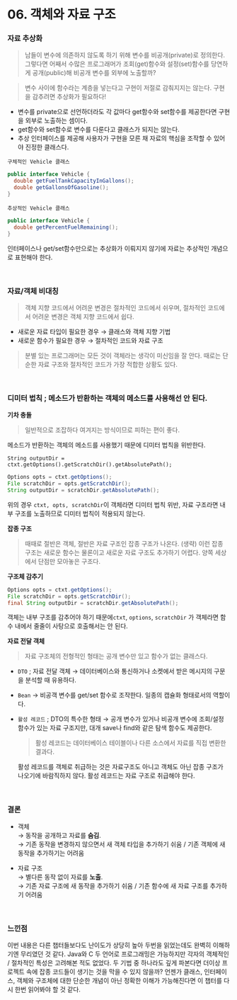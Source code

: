 # 06. 객체와 자료 구조



### 자료 추상화

> 남들이 변수에 의존하지 않도록 하기 위해 변수를 비공개(private)로 정의한다.
그렇다면 어째서 수많은 프로그래머가 조회(get)함수와 설정(set)함수를 당연하게 공개(public)해 비공개 변수를 외부에 노출할까?
> 

> 변수 사이에 함수라는 계층을 넣는다고 구현이 저절로 감춰지지는 않는다. 구현을 감추려면 추상화가 필요하다!
> 
- 변수를 private으로 선언하더라도 각 값마다 get함수와 set함수를 제공한다면 구현을 외부로 노출하는 셈이다.
- get함수와 set함수로 변수를 다룬다고 클래스가 되지는 않는다.
- 추상 인터페이스를 제공해 사용자가 구현을 모른 채 자료의 핵심을 조작할 수 있어야 진정한 클래스다.

`구체적인 Vehicle 클래스`

```java
public interface Vehicle {
  double getFuelTankCapacityInGallons();
  double getGallonsOfGasoline();
}
```

`추상적인 Vehicle 클래스`

```java
public interface Vehicle {
  double getPercentFuelRemaining();
}
```

인터페이스나 get/set함수만으로는 추상화가 이뤄지지 않기에 자료는 추상적인 개념으로 표현해야 한다.

<br>

### 자료/객체 비대칭

> 객체 지향 코드에서 어려운 변경은 절차적인 코드에서 쉬우며, 절차적인 코드에서 어려운 변경은 객체 지향 코드에서 쉽다.
> 
- 새로운 자료 타입이 필요한 경우 → 클래스와 객체 지향 기법
- 새로운 함수가 필요한 경우 → 절차적인 코드와 자료 구조

> 분별 있는 프로그래머는 모든 것이 객체라는 생각이 미신임을 잘 안다. 때로는 단순한 자료 구조와 절차적인 코드가 가장 적합한 상황도 있다.
> 

<br>

### 디미터 법칙 ; 메소드가 반환하는 객체의 메소드를 사용해선 안 된다.

**기차 충돌**

> 일반적으로 조잡하다 여겨지는 방식이므로 피하는 편이 좋다.
> 

메소드가 반환하는 객체의 메소드를 사용했기 때문에 디미터 법칙을 위반한다.

`String outputDir = ctxt.getOptions().getScratchDir().getAbsolutePath();`

```java
Options opts = ctxt.getOptions();
File scratchDir = opts.getScratchDir();
String outputDir = scratchDir.getAbsolutePath();
```

위의 경우 `ctxt, opts, scratchDir`이 객체라면 디미터 법칙 위반, 자료 구조라면 내부 구조를 노출하므로 디미터 법칙이 적용되지 않는다.

**잡종 구조**

> 때때로 절반은 객체, 절반은 자료 구조인 잡종 구조가 나온다. (생략) 이런 잡종 구조는 새로운 함수는 물론이고 새로운 자료 구조도 추가하기 어렵다. 양쪽 세상에서 단점만 모아놓은 구조다.
> 

**구조체 감추기**

```java
Options opts = ctxt.getOptions();
File scratchDir = opts.getScratchDir();
final String outputDir = scratchDir.getAbsolutePath();
```

객체는 내부 구조를 감추어야 하기 때문에`ctxt`, `options`, `scratchDir` 가 객체라면 함수 내에서 줄줄이 사탕으로 호출해서는 안 된다.

**자료 전달 객체**

> 자료 구조체의 전형적인 형태는 공개 변수만 있고 함수가 없는 클래스다.
> 
- `DTO` ; 자료 전달 객체 → 데이터베이스와 통신하거나 소켓에서 받은 메시지의 구문을 분석할 때 유용하다.
- `Bean`  → 비공객 변수를 get/set 함수로 조작한다. 일종의 캡슐화 형태로서의 역할이다.
- `활성 레코드` ; DTO의 특수한 형태 → 공개 변수가 있거나 비공개 변수에 조회/설정 함수가 있는 자료 구조지만, 대개 save나 find와 같은 탐색 함수도 제공한다.
    
    > 활성 레코드는 데이터베이스 테이블이나 다른 소스에서 자료를 직접 변환한 결과다.
    > 
    
    활성 레코드를 객체로 취급하는 것은 자료구조도 아니고 객체도 아닌 잡종 구조가 나오기에 바람직하지 않다. 활성 레코드는 자료 구조로 취급해야 한다.
    
<br>

### 결론

- 객체   
    → 동작을 공개하고 자료를 **숨김**.   
    → 기존 동작을 변경하지 않으면서 새 객체 타입을 추가하기 쉬움 / 기존 객체에 새 동작을 추가하기는 어려움   
    
    
- 자료 구조    
    → 별다른 동작 없이 자료를 **노출**.   
    → 기존 자료 구조에 새 동작을 추가하기 쉬움 / 기존 함수에 새 자료 구조를 추가하기 어려움   
    
<br>

### 느낀점

이번 내용은 다른 챕터들보다도 난이도가 상당히 높아 두번을 읽었는데도 완벽히 이해하기엔 무리였던 것 같다. Java와 C 두 언어로 프로그래밍은 가능하지만 각자의 객체적인 / 절차적인 특성은 고려해본 적도 없었다. 두 기법 중 하나라도 깊게 파본다면 더이상 프로젝트 속에 잡종 코드들이 생기는 것을 막을 수 있지 않을까? 언젠가 클래스, 인터페이스, 객체와 구조체에 대한 단순한 개념이 아닌 정확한 이해가 가능해진다면 이 챕터를 다시 한번 읽어봐야 할 것 같다.
